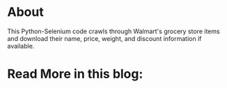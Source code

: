 # About
This Python-Selenium code crawls through Walmart's grocery store items and download their name, price, weight, and discount information if available.

# Read More in this blog:
